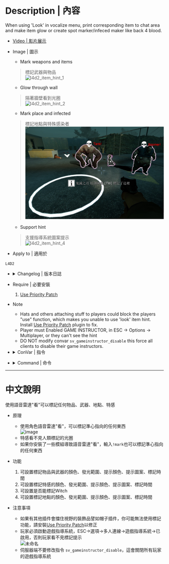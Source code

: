 # Description | 內容
When using 'Look' in vocalize menu, print corresponding item to chat area and make item glow or create spot marker/infeced maker like back 4 blood.

* [Video | 影片展示](https://youtu.be/YkMDgmmoyts)

* Image | 圖示
	* Mark weapons and items
    > 標記武器與物品
	<br/>![l4d2_item_hint_1](image/l4d2_item_hint_1.jpg)
	* Glow through wall
    > 隔著牆壁看到光圈
	<br/>![l4d2_item_hint_2](image/l4d2_item_hint_2.jpg)
	* Mark place and infected
    > 標記地點與特殊感染者
	<br/>![l4d2_item_hint_3](image/l4d2_item_hint_3.jpg)
	* Support hint
    > 支援指導系統圖案提示
	<br/>![l4d2_item_hint_4](image/l4d2_item_hint_4.jpg)

* Apply to | 適用於
```
L4D2
```

* <details><summary>Changelog | 版本日誌</summary>

	* v2.4 (2022-12-24)
        * Add Command ```sm_mark```, Mark item/infected/spot for people who don't have 'Look' in vocalize menu

	* v2.3 (2022-10-02)
        * [AlliedModders Post](https://forums.alliedmods.net/showpost.php?p=2765332&postcount=30)
        * Add all gun weapons, melee weapons, minigun, ammo and items.
        * Add cooldown.
        * Add Item Glow, everyone can see the item through wall.
        * Add sound.
        * Fixes custom vocalizers that uses SmartLook with capitals.
        * Add Spot Marker, using 'Look' in vocalize menu to mark the area.
        * Add Infected Marker, using 'Look' in vocalize menu to mark the infected.
        * Add Instructor hint, display instructor hint on Spot Marker/Item Hint
        * Marker priority: Infected maker > Item hint > Spot marker

	* v0.2
	    * [Original Post by fdxx](https://forums.alliedmods.net/showthread.php?t=333669)
</details>

* Require | 必要安裝
	1. [Use Priority Patch](https://forums.alliedmods.net/showthread.php?t=327511)

* Note
	* Hats and others attaching stuff to players could block the players "use" function, which makes you unable to use 'look' item hint. Install [Use Priority Patch](https://forums.alliedmods.net/showthread.php?t=327511) plugin to fix.
	* Player must Enabled GAME INSTRUCTOR, in ESC -> Options -> Multiplayer, or they can't see the hint
    * DO NOT modify convar ```sv_gameinstructor_disable``` this force all clients to disable their game instructors.

* <details><summary>ConVar | 指令</summary>

	* cfg/sourcemod/l4d2_item_hint.cfg
	```php
    // ---Item Hint---
    // Cold Down Time in seconds a player can use 'Look' Item Hint again.
    l4d2_item_hint_cooldown_time "1.0"

    // How close can a player use 'Look' item hint.
    l4d2_item_hint_use_range "150"

    // Item Hint Sound. (relative to to sound/, Empty = OFF)
    l4d2_item_hint_use_sound "buttons/blip1.wav"

    // Changes how Item Hint displays. (0: Disable, 1:In chat, 2: In Hint Box, 3: In center text)
    l4d2_item_hint_announce_type "1"

    // Item Glow Time.
    l4d2_item_hint_glow_timer "10.0"

    // Item Glow Range.
    l4d2_item_hint_glow_range "800"

    // Item Glow Color, Three values between 0-255 separated by spaces. (Empty = Disable Item Glow)
    l4d2_item_hint_glow_color "0 255 255"

    // If 1, Create instructor hint on marked item.
    l4d2_item_instructorhint_enable "1"

    // Instructor hint color on marked item.
    l4d2_item_instructorhint_color "0 255 255"

    //Instructor icon name on marked item. (For more icons: https://developer.valvesoftware.com/wiki/Env_instructor_hint)
    l4d2_item_instructorhint_icon "icon_interact"
        
    // ---Spot Marker---
    // Cold Down Time in seconds a player can use 'Look' Spot Marker again.
    l4d2_spot_marker_cooldown_time "2.5"

    // How far away can a player use 'Look' Spot Marker.
    l4d2_spot_marker_use_range "1800"

    // Spot Marker Sound. (relative to to sound/, Empty = OFF)
    l4d2_spot_marker_use_sound "buttons/blip1.wav"

    // Spot Marker Duration.
    l4d2_spot_marker_duration "10.0"

    // Spot Marker Glow Color, Three values between 0-255 separated by spaces. (Empty = Disable Spot Marker)
    l4d2_spot_marker_color "200 200 200"

    // Spot Marker Sprite model. (Empty=Disable)
    l4d2_spot_marker_sprite_model "materials/vgui/icon_arrow_down.vmt"

    // If 1, Create instructor hint on Spot Marker.
    l4d2_spot_marker_instructorhint_enable "1"

    // Instructor hint color on Spot Marker.
    l4d2_spot_marker_instructorhint_color "200 200 200"

    // Instructor icon name on Spot Marker.
    l4d2_spot_marker_instructorhint_icon "icon_info"
        
    // ---Infected Marker---
    // Cold Down Time in seconds a player can use 'Look' Infected Marker again.
    l4d2_infected_marker_cooldown_time "0.25"

    // How far away can a player use 'Look' Infected Marker.
    l4d2_infected_marker_use_range "1800"

    // Infected Marker Sound. (relative to to sound/, Empty = OFF)
    l4d2_infected_marker_use_sound "items/suitchargeok1.wav"

    // Changes how infected marker hint displays. (0: Disable, 1:In chat, 2: In Hint Box, 3: In center text)
    l4d2_infected_marker_announce_type "1"

    // Infected Marker Glow Time.
    l4d2_infected_marker_glow_timer "10.0"

    // Infected Marker Glow Rang
    l4d2_infected_marker_glow_range "2500"

    // Infected Marker Glow Color, Three values between 0-255 separated by spaces. (Empty = Disable Infected Marker)
    l4d2_infected_marker_glow_color "255 120 203"

    // If 1, Enable 'Look' Infected Marker on witch.
    l4d2_infected_marker_witch_enable "1"
	```
</details>

* <details><summary>Command | 命令</summary>

	* **Mark item/infected/spot**
        ```php
        sm_mark
        ```
</details>

- - - -
# 中文說明
使用語音雷達"看"可以標記任何物品、武器、地點、特感

* 原理
	* 使用角色語音雷達"看"，可以標記準心指向的任何東西
    <br/>![image](https://user-images.githubusercontent.com/12229810/203991725-dcccd931-3079-4a32-a560-796da31c44d4.png)
    * 特感看不見人類標記的光圈
    * 如果你安裝了一些模組導致語音雷達"看"，輸入```!mark```也可以標記準心指向的任何東西

* 功能
	1. 可設置標記物品與武器的顏色、發光範圍、提示顏色、提示圖案、標記時間
	2. 可設置標記特感的顏色、發光範圍、提示顏色、提示圖案、標記時間
	3. 可設置是否能標記Witch
	4. 可設置標記地點的顏色、發光範圍、提示顏色、提示圖案、標記時間

* 注意事項
	* 如果有其他插件會擋住視野的裝飾品譬如帽子插件，你可能無法使用標記功能，請安裝[Use Priority Patch](https://forums.alliedmods.net/showthread.php?t=327511)以修正
	* 玩家必須啟動遊戲指導系統，ESC->選項->多人連線->遊戲指導系統->已啟用，否則玩家看不見標記提示
    <br/>![未命名](https://user-images.githubusercontent.com/12229810/203991469-2b7dcba2-d70b-47ac-aed1-a18442c6d2de.jpg)
    * 伺服器端不要修改指令 ```sv_gameinstructor_disable```，這會關閉所有玩家的遊戲指導系統

